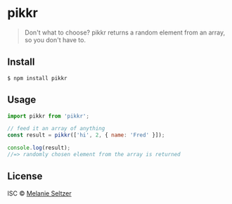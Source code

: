 # pikkr

> Don't what to choose? pikkr returns a random element from an array, so you don't have to.

## Install

```
$ npm install pikkr
```

## Usage

```js
import pikkr from 'pikkr';

// feed it an array of anything
const result = pikkr(['hi', 2, { name: 'Fred' }]);

console.log(result);
//=> randomly chosen element from the array is returned
```

## License

ISC © [Melanie Seltzer](https://github.com/melanieseltzer)
